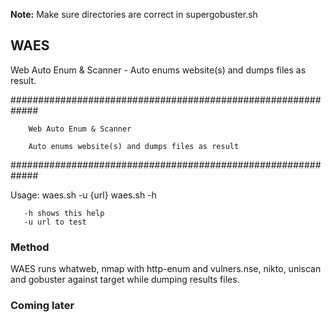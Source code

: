 **Note:** Make sure directories are correct in supergobuster.sh

## WAES
Web Auto Enum &amp; Scanner - Auto enums website(s) and dumps files as result.

#############################################################

        Web Auto Enum & Scanner

        Auto enums website(s) and dumps files as result

#############################################################

Usage: waes.sh -u {url}
       waes.sh -h

       -h shows this help
       -u url to test



### Method

WAES runs whatweb, nmap with http-enum and vulners.nse, nikto, uniscan and gobuster against target while dumping results files.


### Coming later


